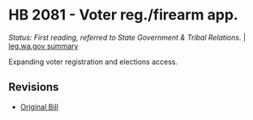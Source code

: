 # HB 2081 - Voter reg./firearm app.
*Status: First reading, referred to State Government & Tribal Relations.* | [leg.wa.gov summary](https://app.leg.wa.gov/billsummary?BillNumber=2081&Year=2021)

Expanding voter registration and elections access.

## Revisions
* [Original Bill](1/)